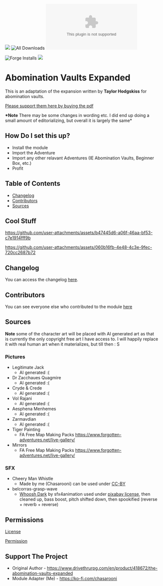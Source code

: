 ![](https://img.shields.io/badge/Foundry-v12-informational)
![All Downloads](https://img.shields.io/github/downloads/ChasarooniZ/abomination-vaults-expanded/total?color=5e0000&label=All%20Downloads)
![Latest Release Download Count](https://img.shields.io/github/downloads/ChasarooniZ/abomination-vaults-expanded/latest/module.zip)

![Forge Installs](https://img.shields.io/badge/dynamic/json?label=Forge%20Installs&query=package.installs&suffix=%25&url=https%3A%2F%2Fforge-vtt.com%2Fapi%2Fbazaar%2Fpackage%2Fabomination-vaults-expanded&colorB=4aa94a)
[![](https://img.shields.io/badge/ko--fi-donate-%23FF5E5B?style=flat-square&logo=ko-fi&logoColor=white)](https://ko-fi.com/chasarooni)

# Abomination Vaults Expanded

This is an adaptation of the expansion written by **Taylor Hodgskiss** for abomination vaults.

[Please support them here by buying the pdf](https://www.drivethrurpg.com/en/product/418672/the-abomination-vaults-expanded)

**\*Note** There may be some changes in wording etc. I did end up doing a small amount of editorializing, but overall it is largely the same\*

## How Do I set this up?

- Install the module
- Import the Adventure
- Import any other relavant Adventures (IE Abomination Vaults, Beginner Box, etc.)
- Profit

## Table of Contents

- [Changelog](#changelog)
- [Contributors](#contributors)
- [Sources](#Sources)

## Cool Stuff

https://github.com/user-attachments/assets/b47445d6-a06f-46aa-bf53-c7e1914fff9b

https://github.com/user-attachments/assets/060b16fb-4e48-4c3e-9fec-720cc2687b72

## Changelog

You can access the changelog [here](/CHANGELOG.md).

## Contributors

You can see everyone else who contributed to the module [here](CONTRIBUTORS.md)

## Sources

**Note** some of the character art will be placed with AI generated art as that is currently the only copyright free art I have access to. I will happily replace it with real human art when it materializes, but till then : S

### Pictures

- Legitimate Jack
  - AI generated :(
- Dr Zacchaues Quagmire
  - AI generated :(
- Cryde & Crede
  - AI generated :(
- Vol Rajani
  - AI generated :(
- Aesphena Menhemes
  - AI generated :(
- Zarmavdian
  - AI generated :(
- Tiger Painting
  - FA Free Map Making Packs https://www.forgotten-adventures.net/live-gallery/
- Mirrors
  - FA Free Map Making Packs https://www.forgotten-adventures.net/live-gallery/

### SFX

- Cheery Man Whistle
  - Made by me (Chasarooni) can be used under [CC-BY](https://creativecommons.org/licenses/by/4.0/)
- belcorras-grasp-wave
  - [Whoosh Dark](https://pixabay.com/sound-effects/whoosh-dark-45461/) by sfx4animation used under [pixabay license](https://pixabay.com/service/license-summary/), then cleaned up, bass boost, pitch shifted down, then spookified (reverse + reverb + reverse)

## Permissions

[License](LICENSE)

[Permission](ave%20proof.jpg)

## Support The Project

- Original Author - https://www.drivethrurpg.com/en/product/418672/the-abomination-vaults-expanded
- Module Adapter (Me) - https://ko-fi.com/chasarooni
